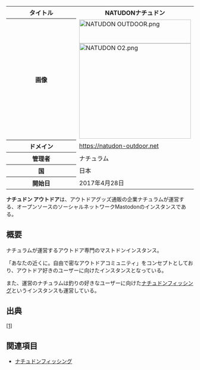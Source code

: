 <div>

<table>
<colgroup>
<col style="width: 50%" />
<col style="width: 50%" />
</colgroup>
<tbody>
<tr class="header">
<th>タイトル</th>
<th>NATUDONナチュドン</th>
</tr>

<tr class="odd">
<th>画像</th>
<td><a href="/%E3%83%95%E3%82%A1%E3%82%A4%E3%83%AB:NATUDON_OUTDOOR.png"><img src="/images/thumb/8/82/NATUDON_OUTDOOR.png/300px-NATUDON_OUTDOOR.png" srcset="/images/thumb/8/82/NATUDON_OUTDOOR.png/450px-NATUDON_OUTDOOR.png 1.5x, /images/thumb/8/82/NATUDON_OUTDOOR.png/600px-NATUDON_OUTDOOR.png 2x" width="300" height="64" alt="NATUDON OUTDOOR.png" /></a><br />
<a href="/%E3%83%95%E3%82%A1%E3%82%A4%E3%83%AB:NATUDON_O2.png"><img src="/images/thumb/9/9a/NATUDON_O2.png/300px-NATUDON_O2.png" srcset="/images/thumb/9/9a/NATUDON_O2.png/450px-NATUDON_O2.png 1.5x, /images/9/9a/NATUDON_O2.png 2x" width="300" height="256" alt="NATUDON O2.png" /></a></td>
</tr>
<tr class="even">
<th scope="row">ドメイン</th>
<td><a href="https://natudon-outdoor.net" rel="nofollow">https://natudon-outdoor.net</a></td>
</tr>
<tr class="odd">
<th scope="row">管理者</th>
<td>ナチュラム</td>
</tr>
<tr class="even">
<th scope="row">国</th>
<td>日本</td>
</tr>
<tr class="odd">
<th scope="row">開始日</th>
<td>2017年4月28日</td>
</tr>
</tbody>
</table>

**ナチュドン アウトドア**は、アウトドアグッズ通販の企業ナチュラムが運営する、オープンソースのソーシャルネットワークMastodonのインスタンスである。

## 概要

ナチュラムが運営するアウトドア専門のマストドンインスタンス。

「あなたの近くに。自由で密なアウトドアコミュニティ」をコンセプトとしており、アウトドア好きのユーザーに向けたインスタンスとなっている。

また、運営のナチュラムは釣りの好きなユーザーに向けた[ナチュドンフィッシング](/%E3%83%8A%E3%83%81%E3%83%A5%E3%83%89%E3%83%B3%E3%83%95%E3%82%A3%E3%83%83%E3%82%B7%E3%83%B3%E3%82%B0 "ナチュドンフィッシング")というインスタンスも運営している。

## 出典

<a href="http://news.naturum.ne.jp/e2916261.html" rel="nofollow">[1]</a>

## 関連項目

-   [ナチュドンフィッシング](/%E3%83%8A%E3%83%81%E3%83%A5%E3%83%89%E3%83%B3%E3%83%95%E3%82%A3%E3%83%83%E3%82%B7%E3%83%B3%E3%82%B0 "ナチュドンフィッシング")

</div>
